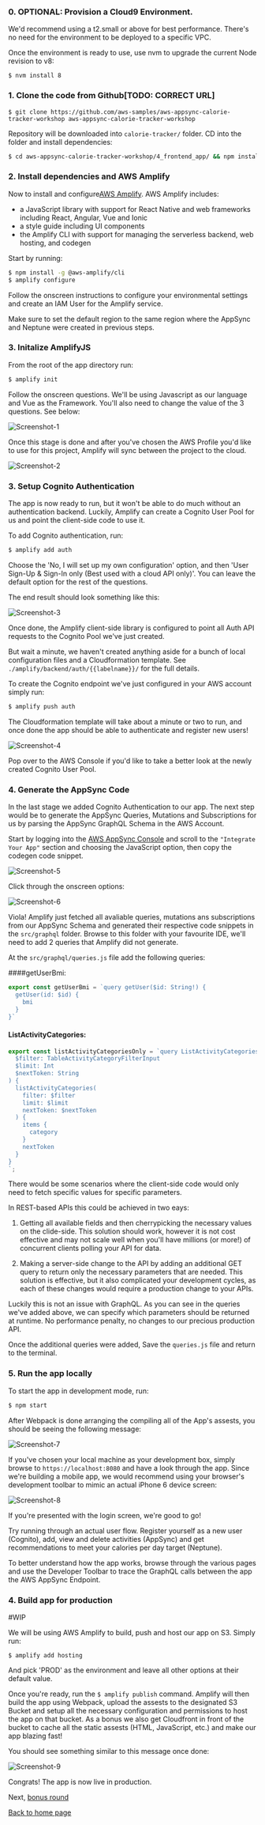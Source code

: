 ### 0. OPTIONAL: Provision a Cloud9 Environment.

We'd recommend using a t2.small or above for best performance. There's no need for the environment to be deployed to a specific VPC.

Once the environment is ready to use, use nvm to upgrade the current Node revision to v8:

```
$ nvm install 8
```

### 1. Clone the code from Github[TODO: CORRECT URL]
```
$ git clone https://github.com/aws-samples/aws-appsync-calorie-tracker-workshop aws-appsync-calorie-tracker-workshop
```

Repository will be downloaded into `calorie-tracker/` folder. CD into the folder and install dependencies:

``` bash
$ cd aws-appsync-calorie-tracker-workshop/4_frontend_app/ && npm install
```

### 2. Install dependencies and AWS Amplify

Now to install and configure[AWS Amplify](https://aws-amplify.github.io/). AWS Amplify includes:

* a JavaScript library with support for React Native and web frameworks including 
React, Angular, Vue and Ionic
* a style guide including UI components
* the Amplify CLI with support for managing the serverless backend, web hosting, and codegen

Start by running:

``` bash
$ npm install -g @aws-amplify/cli
$ amplify configure
```

Follow the onscreen instructions to configure your environmental settings and create an IAM User for the Amplify service.

Make sure to set the default region to the same region where the AppSync and Neptune were created in previous steps.

### 3. Initalize AmplifyJS

From the root of the app directory run:

``` bash
$ amplify init
```

Follow the onscreen questions. We'll be using Javascript as our language and Vue as the Framework. You'll also need to change the value of the 3 questions. See below:

![Screenshot-1](../images/readme-1.png)

Once this stage is done and after you've chosen the AWS Profile you'd like to use for this project, Amplify will sync between the project to the cloud.

![Screenshot-2](../images/readme-2.png)


### 3. Setup Cognito Authentication

The app is now ready to run, but it won't be able to do much without an authentication backend. Luckily, Amplify can create a Cognito User Pool for us and point the client-side code to use it.

To add Cognito authentication, run:

```bash
$ amplify add auth
```

Choose the 'No, I will set up my own configuration' option, and then 'User Sign-Up & Sign-In only (Best used with a cloud API only)'. You can leave the default option for the rest of the questions.

The end result should look something like this:

![Screenshot-3](../images/readme-3.png)

Once done, the Amplify client-side library is configured to point all Auth API requests to the Cognito Pool we've just created.

But wait a minute, we haven't created anything aside for a bunch of local configuration files and a Cloudformation template. See `./amplify/backend/auth/{{labelname}}/` for the full details.

To create the Cognito endpoint we've just configured in your AWS account simply run:

```bash
$ amplify push auth
```

The Cloudformation template will take about a minute or two to run, and once done the app should be able to authenticate and register new users!

![Screenshot-4](../images/readme-4.png)

Pop over to the AWS Console if you'd like to take a better look at the newly created Cognito User Pool. 


### 4. Generate the AppSync Code

In the last stage we added Cognito Authentication to our app. The next step would be to generate the AppSync Queries, Mutations and Subscriptions for us by parsing the AppSync GraphQL Schema in the AWS Account.

Start by logging into the [AWS AppSync Console](https://us-west-2.console.aws.amazon.com/appsync/home) and scroll to the `"Integrate Your App"` section and choosing the JavaScript option, then copy the codegen code snippet.

![Screenshot-5](../images/readme-5.png)

Click through the onscreen options:

![Screenshot-6](../images/readme-6.png)

Viola! Amplify just fetched all avaliable queries, mutations ans subscriptions from our AppSync Schema and generated their respective code snippets in the `src/graphql` folder. Browse to this folder with your favourite IDE, we'll need to add 2 queries that Amplify did not generate.

At the `src/graphql/queries.js` file add the following queries:

####getUserBmi:

```javascript
export const getUserBmi = `query getUser($id: String!) {
  getUser(id: $id) {
    bmi
  }
}`
``` 


#### ListActivityCategories:

```javascript
export const listActivityCategoriesOnly = `query ListActivityCategories(
  $filter: TableActivityCategoryFilterInput
  $limit: Int
  $nextToken: String
) {
  listActivityCategories(
    filter: $filter
    limit: $limit
    nextToken: $nextToken
  ) {
    items {
      category
    }
    nextToken
  }
}
`;
```

There would be some scenarios where the client-side code would only need to fetch specific values for specific parameters. 

In REST-based APIs this could be achieved in two eays: 

1. Getting all available fields and then cherrypicking the necessary values on the clide-side. This solution should work, however it is not cost effective and may not scale well when you'll have millions (or more!) of concurrent clients polling your API for data.

2. Making a server-side change to the API by adding an additional GET query to return only the necessary parameters that are needed. This solution is effective, but it also complicated your development cycles, as each of these changes would require a production change to your APIs.

Luckily this is not an issue with GraphQL. As you can see in the queries we've added above, we can specify which parameters should be returned at runtime. No performance penalty, no changes to our precious production API.

Once the additional queries were added, Save the `queries.js` file and return to the terminal.

### 5. Run the app locally

To start the app in development mode, run:

```bash
$ npm start
```

After Webpack is done arranging the compiling all of the App's assests, you should be seeing the following message:

![Screenshot-7](../images/readme-7.png)

If you've chosen your local machine as your development box, simply browse to `https://localhost:8080` and have a look through the app. Since we're building a mobile app, we would recommend using your browser's development toolbar to mimic an actual iPhone 6 device screen:

![Screenshot-8](../images/readme-8.png)

If you're presented with the login screen, we're good to go! 

Try running through an actual user flow. Register yourself as a new user (Cognito), add, view and delete activities (AppSync) and get recommendations to meet your calories per day target (Neptune).

To better understand how the app works, browse through the various pages and use the Developer Toolbar to trace the GraphQL calls between the app the AWS AppSync Endpoint. 


### 4. Build app for production

#WIP

We will be using AWS Amplify to build, push and host our app on S3. Simply run:

```
$ amplify add hosting
```

And pick 'PROD' as the environment and leave all other options at their default value. 

Once you're ready, run the `$ amplify publish` command. Amplify will then build the app using Webpack, upload the assests to the designated S3 Bucket and setup all the necessary configuration and permissions to host the app on that bucket. As a bonus we also get Cloudfront in front of the bucket to cache all the static assests (HTML, JavaScript, etc.) and make our app blazing fast!

You should see something similar to this message once done:

![Screenshot-9](../images/readme-9.png)

Congrats! The app is now live in production.

Next, [bonus round](../5_bonus_round/README.md)

[Back to home page](../README.md)


